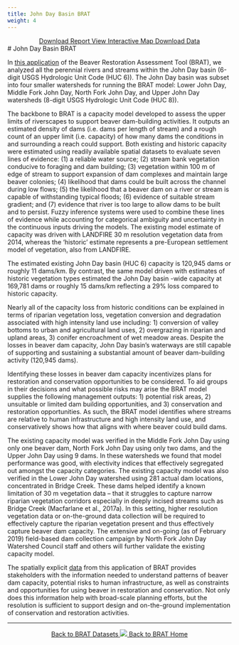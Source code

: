 ```yaml
---
title: John Day Basin BRAT
weight: 4
---
```

</div>
<div align="center">
	<a class="hollow button" href="PUTLINKHERE"><i class="fa fa-map"></i>  Download Report </a> 
	<a class="hollow button" href="PUTLINKHERE"><i class="fa fa-map"></i> View Interactive Map </a> 
	<a class="hollow button" href="PUTLINKHERE"><i class="fa fa-map"></i>  Download Data </a> 
</div>
# John Day Basin BRAT

In [this application](http://etal.joewheaton.org/brat-john-day.html) of the Beaver Restoration Assessment Tool (BRAT), we analyzed all the perennial rivers and streams within the John Day basin (6-digit USGS Hydrologic Unit Code (HUC 6)). The John Day basin was subset into four smaller watersheds for running the BRAT model: Lower John Day, Middle Fork John Day, North Fork John Day, and Upper John Day watersheds (8-digit USGS Hydrologic Unit Code (HUC 8)). 

The backbone to BRAT is a capacity model developed to assess the upper limits of riverscapes to support beaver dam-building activities. It outputs an estimated density of dams (i.e. dams per length of stream) and a rough count of an upper limit (i.e. capacity) of how many dams the conditions in and surrounding a reach could support. Both existing and historic capacity were estimated using readily available spatial datasets to evaluate seven lines of evidence: (1) a reliable water source; (2) stream bank vegetation conducive to foraging and dam building; (3) vegetation within 100 m of edge of stream to support expansion of dam complexes and maintain large beaver colonies; (4) likelihood that dams could be built across the channel during low flows; (5) the likelihood that a beaver dam on a river or stream is capable of withstanding typical floods; (6) evidence of suitable stream gradient; and (7) evidence that river is too large to allow dams to be built and to persist. Fuzzy inference systems were used to combine these lines of evidence while accounting for categorical ambiguity and uncertainty in the continuous inputs driving the models. The existing model estimate of capacity was driven with LANDFIRE 30 m resolution vegetation data from 2014, whereas the ‘historic’ estimate represents a pre-European settlement model of vegetation, also from LANDFIRE. 

The estimated existing John Day basin (HUC 6) capacity is 120,945 dams or roughly 11 dams/km. By contrast, the same model driven with estimates of historic vegetation types estimated the John Day basin -wide capacity at 169,781 dams or roughly 15 dams/km reflecting a 29% loss compared to historic capacity. 

Nearly all of the capacity loss from historic conditions can be explained in terms of riparian vegetation loss, vegetation conversion and degradation associated with high intensity land use including: 1) conversion of valley bottoms to urban and agricultural land uses, 2) overgrazing in riparian and upland areas, 3) conifer encroachment of wet meadow areas. Despite the losses in beaver dam capacity, John Day basin’s waterways are still capable of supporting and sustaining a substantial amount of beaver dam-building activity (120,945 dams).

Identifying these losses in beaver dam capacity incentivizes plans for restoration and conservation opportunities to be considered. To aid groups in their decisions and what possible risks may arise the BRAT model supplies the following management outputs: 1) potential risk areas, 2) unsuitable or limited dam building opportunities, and 3) conservation and restoration opportunities. As such, the BRAT model identifies where streams are relative to human infrastructure and high intensity land use, and conservatively shows how that aligns with where beaver could build dams.

The existing capacity model was verified in the Middle Fork John Day using only one beaver dam, North Fork John Day using only two dams, and the Upper John Day using 9 dams. In these watersheds we found that model performance was good, with electivity indices that effectively segregated out amongst the capacity categories. The existing capacity model was also verified in the Lower John Day watershed using 281 actual dam locations, concentrated in Bridge Creek. These dams helped identify a known limitation of 30 m vegetation data – that it struggles to capture narrow riparian vegetation corridors especially in deeply incised streams such as Bridge Creek (Macfarlane et al., 2017a). In this setting, higher resolution vegetation data or on-the-ground data collection will be required to effectively capture the riparian vegetation present and thus effectively capture beaver dam capacity. The extensive and on-going (as of February 2019) field-based dam collection campaign by North Fork John Day Watershed Council staff and others will further validate the existing capacity model. 

The spatially explicit [data](https://usu.box.com/s/qee873uj2tnt1yzxqxdzn1fuf8gmi5ur) from this application of BRAT provides stakeholders with the information needed to understand patterns of beaver dam capacity, potential risks to human infrastructure, as well as constraints and opportunities for using beaver in restoration and conservation. Not only does this information help with broad-scale planning efforts, but the resolution is sufficient to support design and on-the-ground implementation of conservation and restoration activities.

------
<div align="center">
	<a class="hollow button" href="{{ site.baseurl }}/BRATData/"><i class="fa fa-info-circle"></i> Back to BRAT Datasets </a>
	<a class="hollow button" href="{{ site.baseurl }}/"><img src="{{ site.baseurl }}/assets/images/favicons/favicon-16x16.png">  Back to BRAT Home </a>  
</div>

